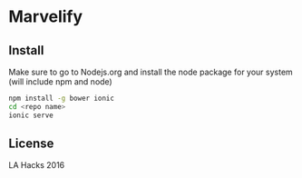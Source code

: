 # Marvelify

## Install
Make sure to go to Nodejs.org and install the node package for your system (will include npm and node)

```bash
npm install -g bower ionic
cd <repo name>
ionic serve
```

## License
LA Hacks 2016
